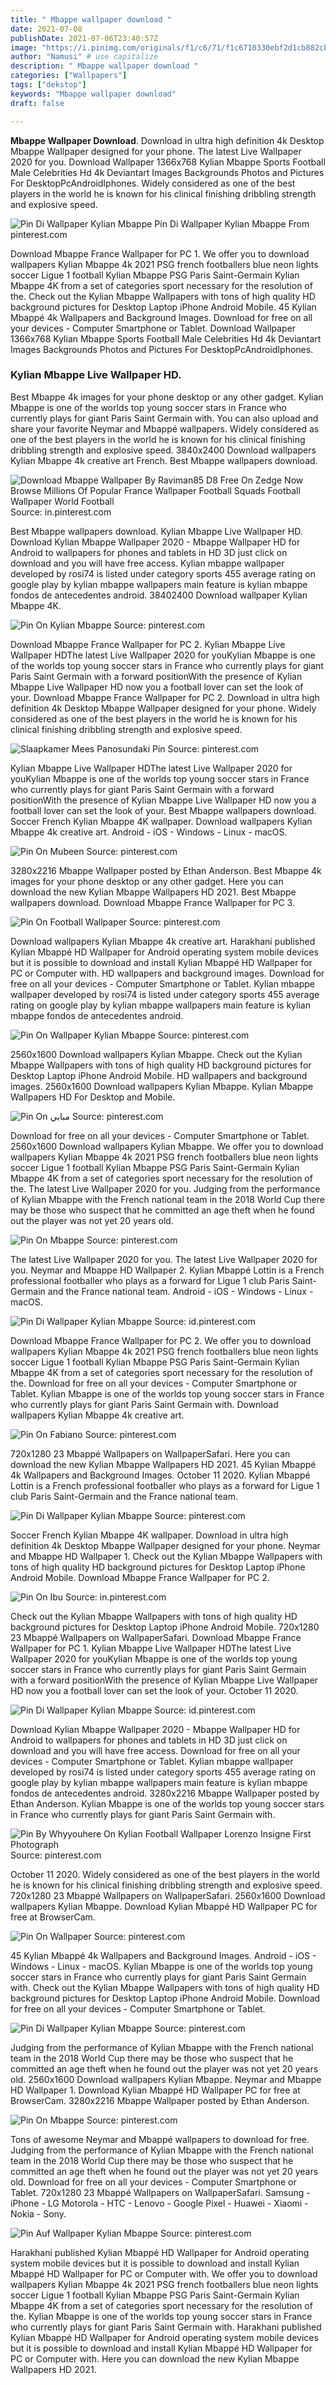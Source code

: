 ```yaml
---
title: " Mbappe wallpaper download "
date: 2021-07-08
publishDate: 2021-07-06T23:40:57Z
image: "https://i.pinimg.com/originals/f1/c6/71/f1c6710330ebf2d1cb882cb9dfda1117.jpg"
author: "Namusi" # use capitalize
description: " Mbappe wallpaper download "
categories: ["Wallpapers"]
tags: ["dekstop"]
keywords: "Mbappe wallpaper download"
draft: false

---
```



**Mbappe Wallpaper Download**. Download in ultra high definition 4k Desktop Mbappe Wallpaper designed for your phone. The latest Live Wallpaper 2020 for you. Download Wallpaper 1366x768 Kylian Mbappe Sports Football Male Celebrities Hd 4k Deviantart Images Backgrounds Photos and Pictures For DesktopPcAndroidIphones. Widely considered as one of the best players in the world he is known for his clinical finishing dribbling strength and explosive speed.

![Pin Di Wallpaper Kylian Mbappe](https://i.pinimg.com/736x/fc/a0/2f/fca02ff5e68468ce25f3d965b2a64228.jpg "Pin Di Wallpaper Kylian Mbappe")
Pin Di Wallpaper Kylian Mbappe From pinterest.com


Download Mbappe France Wallpaper for PC 1. We offer you to download wallpapers Kylian Mbappe 4k 2021 PSG french footballers blue neon lights soccer Ligue 1 football Kylian Mbappe PSG Paris Saint-Germain Kylian Mbappe 4K from a set of categories sport necessary for the resolution of the. Check out the Kylian Mbappe Wallpapers with tons of high quality HD background pictures for Desktop Laptop iPhone Android Mobile. 45 Kylian Mbappé 4k Wallpapers and Background Images. Download for free on all your devices - Computer Smartphone or Tablet. Download Wallpaper 1366x768 Kylian Mbappe Sports Football Male Celebrities Hd 4k Deviantart Images Backgrounds Photos and Pictures For DesktopPcAndroidIphones.

### Kylian Mbappe Live Wallpaper HD.

Best Mbappe 4k images for your phone desktop or any other gadget. Kylian Mbappe is one of the worlds top young soccer stars in France who currently plays for giant Paris Saint Germain with. You can also upload and share your favorite Neymar and Mbappé wallpapers. Widely considered as one of the best players in the world he is known for his clinical finishing dribbling strength and explosive speed. 3840x2400 Download wallpapers Kylian Mbappe 4k creative art French. Best Mbappe wallpapers download.


![Download Mbappe Wallpaper By Raviman85 D8 Free On Zedge Now Browse Millions Of Popular France Wallpaper Football Squads Football Wallpaper World Football](https://i.pinimg.com/736x/83/52/c3/8352c3deea8975089cca97737f19c067.jpg "Download Mbappe Wallpaper By Raviman85 D8 Free On Zedge Now Browse Millions Of Popular France Wallpaper Football Squads Football Wallpaper World Football")
Source: in.pinterest.com

Best Mbappe wallpapers download. Kylian Mbappe Live Wallpaper HD. Download Kylian Mbappe Wallpaper 2020 - Mbappe Wallpaper HD for Android to wallpapers for phones and tablets in HD 3D just click on download and you will have free access. Kylian mbappe wallpaper developed by rosi74 is listed under category sports 455 average rating on google play by kylian mbappe wallpapers main feature is kylian mbappe fondos de antecedentes android. 38402400 Download wallpaper Kylian Mbappe 4K.

![Pin On Kylian Mbappe](https://i.pinimg.com/originals/15/b7/b6/15b7b670fcbebfd6030d0570adb5cf0d.png "Pin On Kylian Mbappe")
Source: pinterest.com

Download Mbappe France Wallpaper for PC 2. Kylian Mbappe Live Wallpaper HDThe latest Live Wallpaper 2020 for youKylian Mbappe is one of the worlds top young soccer stars in France who currently plays for giant Paris Saint Germain with a forward positionWith the presence of Kylian Mbappe Live Wallpaper HD now you a football lover can set the look of your. Download Mbappe France Wallpaper for PC 2. Download in ultra high definition 4k Desktop Mbappe Wallpaper designed for your phone. Widely considered as one of the best players in the world he is known for his clinical finishing dribbling strength and explosive speed.

![Slaapkamer Mees Panosundaki Pin](https://i.pinimg.com/736x/ce/d2/9e/ced29e3840b8b94e30e3bada778da260.jpg "Slaapkamer Mees Panosundaki Pin")
Source: pinterest.com

Kylian Mbappe Live Wallpaper HDThe latest Live Wallpaper 2020 for youKylian Mbappe is one of the worlds top young soccer stars in France who currently plays for giant Paris Saint Germain with a forward positionWith the presence of Kylian Mbappe Live Wallpaper HD now you a football lover can set the look of your. Best Mbappe wallpapers download. Soccer French Kylian Mbappe 4K wallpaper. Download wallpapers Kylian Mbappe 4k creative art. Android - iOS - Windows - Linux - macOS.

![Pin On Mubeen](https://i.pinimg.com/736x/cc/82/bb/cc82bbab107f05325f3662636d11b823.jpg "Pin On Mubeen")
Source: pinterest.com

3280x2216 Mbappe Wallpaper posted by Ethan Anderson. Best Mbappe 4k images for your phone desktop or any other gadget. Here you can download the new Kylian Mbappe Wallpapers HD 2021. Best Mbappe wallpapers download. Download Mbappe France Wallpaper for PC 3.

![Pin On Football Wallpaper](https://i.pinimg.com/736x/17/eb/db/17ebdbcf1413e511d47ca12fcc84a8ce.jpg "Pin On Football Wallpaper")
Source: pinterest.com

Download wallpapers Kylian Mbappe 4k creative art. Harakhani published Kylian Mbappé HD Wallpaper for Android operating system mobile devices but it is possible to download and install Kylian Mbappé HD Wallpaper for PC or Computer with. HD wallpapers and background images. Download for free on all your devices - Computer Smartphone or Tablet. Kylian mbappe wallpaper developed by rosi74 is listed under category sports 455 average rating on google play by kylian mbappe wallpapers main feature is kylian mbappe fondos de antecedentes android.

![Pin On Wallpaper Kylian Mbappe](https://i.pinimg.com/736x/fa/da/95/fada95fd65f66dc7075a14284f7fae64.jpg "Pin On Wallpaper Kylian Mbappe")
Source: pinterest.com

2560x1600 Download wallpapers Kylian Mbappe. Check out the Kylian Mbappe Wallpapers with tons of high quality HD background pictures for Desktop Laptop iPhone Android Mobile. HD wallpapers and background images. 2560x1600 Download wallpapers Kylian Mbappe. Kylian Mbappe Wallpapers HD For Desktop and Mobile.

![Pin On مبابي](https://i.pinimg.com/originals/3a/1e/c1/3a1ec104a965479654e7bd18f5da33c6.png "Pin On مبابي")
Source: pinterest.com

Download for free on all your devices - Computer Smartphone or Tablet. 2560x1600 Download wallpapers Kylian Mbappe. We offer you to download wallpapers Kylian Mbappe 4k 2021 PSG french footballers blue neon lights soccer Ligue 1 football Kylian Mbappe PSG Paris Saint-Germain Kylian Mbappe 4K from a set of categories sport necessary for the resolution of the. The latest Live Wallpaper 2020 for you. Judging from the performance of Kylian Mbappe with the French national team in the 2018 World Cup there may be those who suspect that he committed an age theft when he found out the player was not yet 20 years old.

![Pin On Mbappe](https://i.pinimg.com/originals/e7/02/95/e70295eab3e684dc0a9b0c9698fa38af.png "Pin On Mbappe")
Source: pinterest.com

The latest Live Wallpaper 2020 for you. The latest Live Wallpaper 2020 for you. Neymar and Mbappe HD Wallpaper 2. Kylian Mbappé Lottin is a French professional footballer who plays as a forward for Ligue 1 club Paris Saint-Germain and the France national team. Android - iOS - Windows - Linux - macOS.

![Pin Di Wallpaper Kylian Mbappe](https://i.pinimg.com/736x/f2/4e/ee/f24eee73dc7a962c50594ff379240480.jpg "Pin Di Wallpaper Kylian Mbappe")
Source: id.pinterest.com

Download Mbappe France Wallpaper for PC 2. We offer you to download wallpapers Kylian Mbappe 4k 2021 PSG french footballers blue neon lights soccer Ligue 1 football Kylian Mbappe PSG Paris Saint-Germain Kylian Mbappe 4K from a set of categories sport necessary for the resolution of the. Download for free on all your devices - Computer Smartphone or Tablet. Kylian Mbappe is one of the worlds top young soccer stars in France who currently plays for giant Paris Saint Germain with. Download wallpapers Kylian Mbappe 4k creative art.

![Pin On Fabiano](https://i.pinimg.com/originals/e0/f5/ff/e0f5ffe2b368ffde0e2639da6a2e5fb7.png "Pin On Fabiano")
Source: pinterest.com

720x1280 23 Mbappé Wallpapers on WallpaperSafari. Here you can download the new Kylian Mbappe Wallpapers HD 2021. 45 Kylian Mbappé 4k Wallpapers and Background Images. October 11 2020. Kylian Mbappé Lottin is a French professional footballer who plays as a forward for Ligue 1 club Paris Saint-Germain and the France national team.

![Pin Di Wallpaper Kylian Mbappe](https://i.pinimg.com/736x/fc/a0/2f/fca02ff5e68468ce25f3d965b2a64228.jpg "Pin Di Wallpaper Kylian Mbappe")
Source: pinterest.com

Soccer French Kylian Mbappe 4K wallpaper. Download in ultra high definition 4k Desktop Mbappe Wallpaper designed for your phone. Neymar and Mbappe HD Wallpaper 1. Check out the Kylian Mbappe Wallpapers with tons of high quality HD background pictures for Desktop Laptop iPhone Android Mobile. Download Mbappe France Wallpaper for PC 2.

![Pin On Ibu](https://i.pinimg.com/564x/0b/e5/2c/0be52cbdc28aa44e9c15a59b0488385e.jpg "Pin On Ibu")
Source: in.pinterest.com

Check out the Kylian Mbappe Wallpapers with tons of high quality HD background pictures for Desktop Laptop iPhone Android Mobile. 720x1280 23 Mbappé Wallpapers on WallpaperSafari. Download Mbappe France Wallpaper for PC 1. Kylian Mbappe Live Wallpaper HDThe latest Live Wallpaper 2020 for youKylian Mbappe is one of the worlds top young soccer stars in France who currently plays for giant Paris Saint Germain with a forward positionWith the presence of Kylian Mbappe Live Wallpaper HD now you a football lover can set the look of your. October 11 2020.

![Pin Di Wallpaper Kylian Mbappe](https://i.pinimg.com/736x/ec/41/90/ec4190fa72558b08a506c0cc041869fd.jpg "Pin Di Wallpaper Kylian Mbappe")
Source: id.pinterest.com

Download Kylian Mbappe Wallpaper 2020 - Mbappe Wallpaper HD for Android to wallpapers for phones and tablets in HD 3D just click on download and you will have free access. Download for free on all your devices - Computer Smartphone or Tablet. Kylian mbappe wallpaper developed by rosi74 is listed under category sports 455 average rating on google play by kylian mbappe wallpapers main feature is kylian mbappe fondos de antecedentes android. 3280x2216 Mbappe Wallpaper posted by Ethan Anderson. Kylian Mbappe is one of the worlds top young soccer stars in France who currently plays for giant Paris Saint Germain with.

![Pin By Whyyouhere On Kylian Football Wallpaper Lorenzo Insigne First Photograph](https://i.pinimg.com/736x/68/d0/ab/68d0ab131c5c603dc4c99ee6ac32bf7c.jpg "Pin By Whyyouhere On Kylian Football Wallpaper Lorenzo Insigne First Photograph")
Source: pinterest.com

October 11 2020. Widely considered as one of the best players in the world he is known for his clinical finishing dribbling strength and explosive speed. 720x1280 23 Mbappé Wallpapers on WallpaperSafari. 2560x1600 Download wallpapers Kylian Mbappe. Download Kylian Mbappé HD Wallpaper PC for free at BrowserCam.

![Pin On Wallpaper](https://i.pinimg.com/originals/4a/4f/68/4a4f682888b8cc8322285a8a4ef01a7d.jpg "Pin On Wallpaper")
Source: pinterest.com

45 Kylian Mbappé 4k Wallpapers and Background Images. Android - iOS - Windows - Linux - macOS. Kylian Mbappe is one of the worlds top young soccer stars in France who currently plays for giant Paris Saint Germain with. Check out the Kylian Mbappe Wallpapers with tons of high quality HD background pictures for Desktop Laptop iPhone Android Mobile. Download for free on all your devices - Computer Smartphone or Tablet.

![Pin Di Wallpaper Kylian Mbappe](https://i.pinimg.com/originals/7a/a7/24/7aa724596f9b47793cdd6a2e66d87240.png "Pin Di Wallpaper Kylian Mbappe")
Source: pinterest.com

Judging from the performance of Kylian Mbappe with the French national team in the 2018 World Cup there may be those who suspect that he committed an age theft when he found out the player was not yet 20 years old. 2560x1600 Download wallpapers Kylian Mbappe. Neymar and Mbappe HD Wallpaper 1. Download Kylian Mbappé HD Wallpaper PC for free at BrowserCam. 3280x2216 Mbappe Wallpaper posted by Ethan Anderson.

![Pin On Mbappe](https://i.pinimg.com/originals/9c/c9/34/9cc934c6c5c116eeb3c846d8ec8e22eb.png "Pin On Mbappe")
Source: pinterest.com

Tons of awesome Neymar and Mbappé wallpapers to download for free. Judging from the performance of Kylian Mbappe with the French national team in the 2018 World Cup there may be those who suspect that he committed an age theft when he found out the player was not yet 20 years old. Download for free on all your devices - Computer Smartphone or Tablet. 720x1280 23 Mbappé Wallpapers on WallpaperSafari. Samsung - iPhone - LG Motorola - HTC - Lenovo - Google Pixel - Huawei - Xiaomi - Nokia - Sony.

![Pin Auf Wallpaper Kylian Mbappe](https://i.pinimg.com/originals/f1/c6/71/f1c6710330ebf2d1cb882cb9dfda1117.jpg "Pin Auf Wallpaper Kylian Mbappe")
Source: pinterest.com

Harakhani published Kylian Mbappé HD Wallpaper for Android operating system mobile devices but it is possible to download and install Kylian Mbappé HD Wallpaper for PC or Computer with. We offer you to download wallpapers Kylian Mbappe 4k 2021 PSG french footballers blue neon lights soccer Ligue 1 football Kylian Mbappe PSG Paris Saint-Germain Kylian Mbappe 4K from a set of categories sport necessary for the resolution of the. Kylian Mbappe is one of the worlds top young soccer stars in France who currently plays for giant Paris Saint Germain with. Harakhani published Kylian Mbappé HD Wallpaper for Android operating system mobile devices but it is possible to download and install Kylian Mbappé HD Wallpaper for PC or Computer with. Here you can download the new Kylian Mbappe Wallpapers HD 2021.

